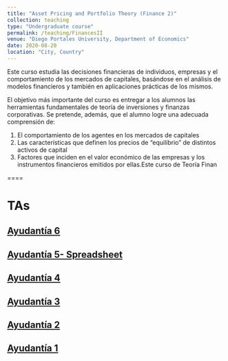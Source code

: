 ```yaml
---
title: "Asset Pricing and Portfolio Theory (Finance 2)"
collection: teaching
type: "Undergraduate course"
permalink: /teaching/FinancesII
venue: "Diego Portales University, Department of Economics"
date: 2020-08-20
location: "City, Country"
---
```


Este curso estudia las decisiones financieras de individuos, empresas y el comportamiento de
los mercados de capitales, basándose en el análisis de modelos financieros y también en
aplicaciones prácticas de los mismos.

El objetivo más importante del curso es entregar a los alumnos las herramientas
fundamentales de teoría de inversiones y finanzas corporativas. Se pretende, además, que el
alumno logre una adecuada comprensión de:
1. El comportamiento de los agentes en los mercados de capitales
2. Las características que definen los precios de “equilibrio” de distintos activos de
capital
3. Factores que inciden en el valor económico de las empresas y los instrumentos
financieros emitidos por ellas.Este curso de Teoría Finan

====


TAs
======
## [Ayudantía 6](http://apobletee.github.io/files/Fin2/Ayudant_a_6_Fin2.pdf)

## [Ayudantía 5- Spreadsheet](http://apobletee.github.io/files/Fin2/Ay5.xlsx)

## [Ayudantía 4](http://apobletee.github.io/files/Fin2/A4F2.pdf)

## [Ayudantía 3](http://apobletee.github.io/files/Fin2/A3F2.pdf)
## [Ayudantía 2](http://apobletee.github.io/files/Fin2/A2F2.pdf)

## [Ayudantía 1](http://apobletee.github.io/files/Fin2/A1F2.pdf)
